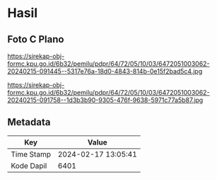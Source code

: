 # Hasil

## Foto C Plano

https://sirekap-obj-formc.kpu.go.id/6b32/pemilu/pdpr/64/72/05/10/03/6472051003062-20240215-091445--5317e76a-18d0-4843-814b-0e15f2bad5c4.jpg

https://sirekap-obj-formc.kpu.go.id/6b32/pemilu/pdpr/64/72/05/10/03/6472051003062-20240215-091758--1d3b3b90-9305-476f-9638-5971c77a5b87.jpg


## Metadata

| Key        | Value               |
| ---------- | ------------------- |
| Time Stamp | 2024-02-17 13:05:41 |
| Kode Dapil | 6401                |



